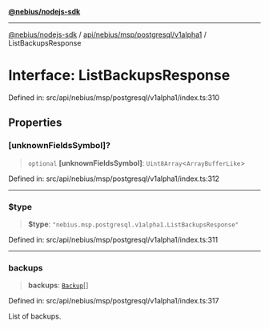 [**@nebius/nodejs-sdk**](../../../../../../README.md)

***

[@nebius/nodejs-sdk](../../../../../../README.md) / [api/nebius/msp/postgresql/v1alpha1](../README.md) / ListBackupsResponse

# Interface: ListBackupsResponse

Defined in: src/api/nebius/msp/postgresql/v1alpha1/index.ts:310

## Properties

### \[unknownFieldsSymbol\]?

> `optional` **\[unknownFieldsSymbol\]**: `Uint8Array`\<`ArrayBufferLike`\>

Defined in: src/api/nebius/msp/postgresql/v1alpha1/index.ts:312

***

### $type

> **$type**: `"nebius.msp.postgresql.v1alpha1.ListBackupsResponse"`

Defined in: src/api/nebius/msp/postgresql/v1alpha1/index.ts:311

***

### backups

> **backups**: [`Backup`](Backup.md)[]

Defined in: src/api/nebius/msp/postgresql/v1alpha1/index.ts:317

List of backups.
